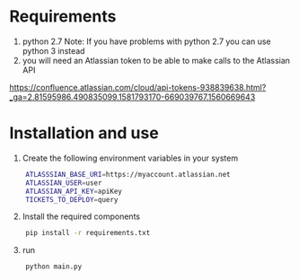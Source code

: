 

# Requirements

1. python 2.7
    Note:  If you have problems  with python 2.7 you can use python 3 instead
2. you will need an Atlassian token to be able to make calls to the Atlassian API

https://confluence.atlassian.com/cloud/api-tokens-938839638.html?_ga=2.81595986.490835099.1581793170-669039767.1560669643

# Installation and use

1. Create the following environment variables in your system

``` sh
    ATLASSSIAN_BASE_URI=https://myaccount.atlassian.net
    ATLASSIAN_USER=user
    ATLASSIAN_API_KEY=apiKey
    TICKETS_TO_DEPLOY=query
```

2. Install the required components

``` sh
    pip install -r requirements.txt
``` 

3. run 

``` sh
    python main.py
``` 

